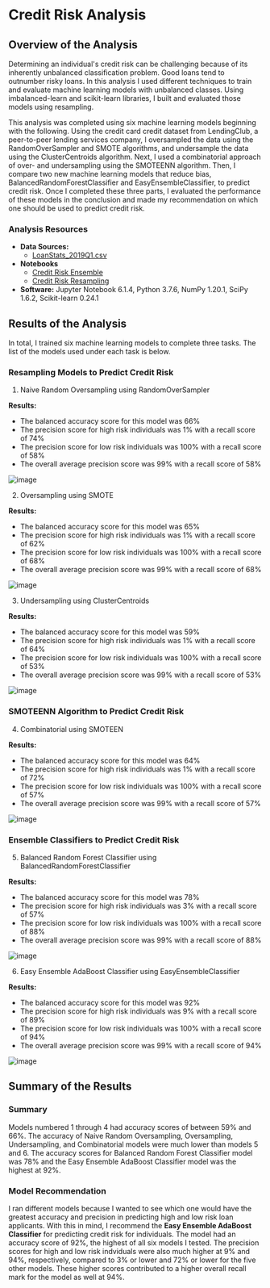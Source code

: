 # Credit Risk Analysis

## Overview of the Analysis

Determining an individual's credit risk can be challenging because of its inherently unbalanced classification problem. Good loans tend to outnumber risky loans. In this analysis I used different techniques to train and evaluate machine learning models with unbalanced classes. Using imbalanced-learn and scikit-learn libraries, I built and evaluated those models using resampling.

This analysis was completed using six machine learning models beginning with the following. Using the credit card credit dataset from LendingClub, a peer-to-peer lending services company, I oversampled the data using the RandomOverSampler and SMOTE algorithms, and undersample the data using the ClusterCentroids algorithm. Next, I used a combinatorial approach of over- and undersampling using the SMOTEENN algorithm. Then, I compare two new machine learning models that reduce bias, BalancedRandomForestClassifier and EasyEnsembleClassifier, to predict credit risk. Once I completed these three parts, I evaluated the performance of these models in the conclusion and made my recommendation on which one should be used to predict credit risk.

### Analysis Resources
* **Data Sources:** 
  * [LoanStats_2019Q1.csv](https://github.com/dwwatson1/Credit_Risk_Analysis/blob/main/Resources.zip) 
* **Notebooks** 
  * [Credit Risk Ensemble](https://github.com/dwwatson1/Credit_Risk_Analysis/blob/main/Notebooks/credit_risk_ensemble.ipynb)
  * [Credit Risk Resampling](https://github.com/dwwatson1/Credit_Risk_Analysis/blob/main/Notebooks/credit_risk_resampling.ipynb)
* **Software:** Jupyter Notebook 6.1.4, Python 3.7.6, NumPy 1.20.1, SciPy 1.6.2, Scikit-learn 0.24.1

## Results of the Analysis

In total, I trained six machine learning models to complete three tasks. The list of the models used under each task is below.

### Resampling Models to Predict Credit Risk
1. Naive Random Oversampling using RandomOverSampler

**Results:** 
* The balanced accuracy score for this model was 66%
* The precision score for high risk individuals was 1% with a recall score of 74%
* The precision score for low risk individuals was 100% with a recall score of 58%
* The overall average precision score was 99% with a recall score of 58%

![image](https://github.com/dwwatson1/Credit_Risk_Analysis/blob/main/Images/1_RandomOverSampler.PNG)

2. Oversampling using SMOTE

**Results:** 
* The balanced accuracy score for this model was 65%
* The precision score for high risk individuals was 1% with a recall score of 62%
* The precision score for low risk individuals was 100% with a recall score of 68%
* The overall average precision score was 99% with a recall score of 68%

![image](https://github.com/dwwatson1/Credit_Risk_Analysis/blob/main/Images/2_SMOTE.PNG)

3. Undersampling using ClusterCentroids

**Results:** 
* The balanced accuracy score for this model was 59%
* The precision score for high risk individuals was 1% with a recall score of 64%
* The precision score for low risk individuals was 100% with a recall score of 53%
* The overall average precision score was 99% with a recall score of 53%

![image](https://github.com/dwwatson1/Credit_Risk_Analysis/blob/main/Images/3_ClusterCentroids.PNG)

### SMOTEENN Algorithm to Predict Credit Risk
4. Combinatorial using SMOTEEN

**Results:** 
* The balanced accuracy score for this model was 64%
* The precision score for high risk individuals was 1% with a recall score of 72%
* The precision score for low risk individuals was 100% with a recall score of 57%
* The overall average precision score was 99% with a recall score of 57%

![image](https://github.com/dwwatson1/Credit_Risk_Analysis/blob/main/Images/4_SMOTEEN.PNG)

### Ensemble Classifiers to Predict Credit Risk
5. Balanced Random Forest Classifier using BalancedRandomForestClassifier

**Results:** 
* The balanced accuracy score for this model was 78%
* The precision score for high risk individuals was 3% with a recall score of 57%
* The precision score for low risk individuals was 100% with a recall score of 88%
* The overall average precision score was 99% with a recall score of 88%

![image](https://github.com/dwwatson1/Credit_Risk_Analysis/blob/main/Images/5_BalancedRandomForestClassifier.PNG)

6. Easy Ensemble AdaBoost Classifier using EasyEnsembleClassifier

**Results:** 
* The balanced accuracy score for this model was 92%
* The precision score for high risk individuals was 9% with a recall score of 89%
* The precision score for low risk individuals was 100% with a recall score of 94%
* The overall average precision score was 99% with a recall score of 94%

![image](https://github.com/dwwatson1/Credit_Risk_Analysis/blob/main/Images/6_EasyEnsembleClassifier.PNG)

## Summary of the Results

### Summary
Models numbered 1 through 4 had accuracy scores of between 59% and 66%. The accuracy of Naive Random Oversampling, Oversampling, Undersampling, and Combinatorial models were much lower than models 5 and 6. The accuracy scores for Balanced Random Forest Classifier model was 78% and the Easy Ensemble AdaBoost Classifier model was the highest at 92%.


### Model Recommendation
I ran different models because I wanted to see which one would have the greatest accuracy and precision in predicting high and low risk loan applicants. With this in mind, I recommend the **Easy Ensemble AdaBoost Classifier** for predicting credit risk for individuals. The model had an accuracy score of 92%, the highest of all six models I tested. The precision scores for high and low risk indviduals were also much higher at 9% and 94%, respectively, compared to 3% or lower and 72% or lower for the five other models. These higher scores contributed to a higher overall recall mark for the model as well at 94%. 
